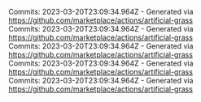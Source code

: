Commits: 2023-03-20T23:09:34.964Z - Generated via https://github.com/marketplace/actions/artificial-grass
<br>
Commits: 2023-03-20T23:09:34.964Z - Generated via https://github.com/marketplace/actions/artificial-grass
<br>
Commits: 2023-03-20T23:09:34.964Z - Generated via https://github.com/marketplace/actions/artificial-grass
<br>
Commits: 2023-03-20T23:09:34.964Z - Generated via https://github.com/marketplace/actions/artificial-grass
<br>
Commits: 2023-03-20T23:09:34.964Z - Generated via https://github.com/marketplace/actions/artificial-grass
<br>
